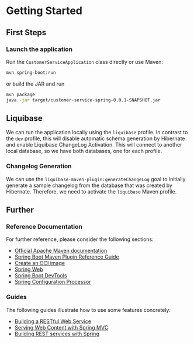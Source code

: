 # Getting Started

## First Steps

### Launch the application

Run the `CustomerServiceApplication` class directly or use Maven:

```bash
mvn spring-boot:run
```

or build the JAR and run

```bash
mvn package
java -jar target/customer-service-spring-0.0.1-SNAPSHOT.jar
```

## Liquibase

We can run the application locally using the `liquibase` profile. In contrast to the `dev` profile,
this will disable automatic schema generation by Hibernate and enable Liquibase ChangeLog Activation.
This will connect to another local database, so we have both databases, one for each profile.

### Changelog Generation

We can use the `liquibase-maven-plugin:generateChangeLog` goal to initially generate a sample changelog
from the database that was created by Hibernate. Therefore, we need to activate the `liquibase` Maven profile.

## Further

### Reference Documentation
For further reference, please consider the following sections:

* [Official Apache Maven documentation](https://maven.apache.org/guides/index.html)
* [Spring Boot Maven Plugin Reference Guide](https://docs.spring.io/spring-boot/docs/3.0.6/maven-plugin/reference/html/)
* [Create an OCI image](https://docs.spring.io/spring-boot/docs/3.0.6/maven-plugin/reference/html/#build-image)
* [Spring Web](https://docs.spring.io/spring-boot/docs/3.0.6/reference/htmlsingle/#web)
* [Spring Boot DevTools](https://docs.spring.io/spring-boot/docs/3.0.6/reference/htmlsingle/#using.devtools)
* [Spring Configuration Processor](https://docs.spring.io/spring-boot/docs/3.0.6/reference/htmlsingle/#appendix.configuration-metadata.annotation-processor)

### Guides
The following guides illustrate how to use some features concretely:

* [Building a RESTful Web Service](https://spring.io/guides/gs/rest-service/)
* [Serving Web Content with Spring MVC](https://spring.io/guides/gs/serving-web-content/)
* [Building REST services with Spring](https://spring.io/guides/tutorials/rest/)

